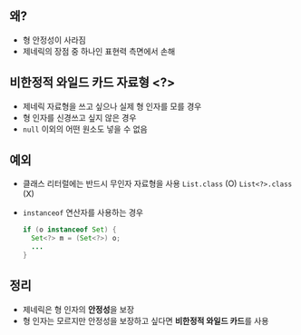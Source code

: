 ## 왜?

- 형 안정성이 사라짐
- 제네릭의 장점 중 하나인 표현력 측면에서 손해

## 비한정적 와일드 카드 자료형 <?>

- 제네릭 자료형을 쓰고 싶으나 실제 형 인자를 모를 경우
- 형 인자를 신경쓰고 싶지 않은 경우
- `null` 이외의 어떤 원소도 넣을 수 없음

## 예외

- 클래스 리터럴에는 반드시 무인자 자료형을 사용
  `List.class` (O)	`List<?>.class` (X)

- `instanceof` 연산자를 사용하는 경우

  ```java
  if (o instanceof Set) {
  	Set<?> m = (Set<?>) o;
  	...
  }
  ```

## 정리

- 제네릭은 형 인자의 **안정성**을 보장
- 형 인자는 모르지만 안정성을 보장하고 싶다면 **비한정적 와일드 카드**를 사용